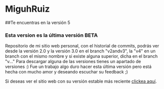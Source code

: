 MiguhRuiz
=========
##Te encuentras en la versión 5
### Esta version es la última versión BETA
Repositorio de mi sitio web personal, con el historial de commits, podrás ver desde la versión 2.0 y la versión 3.0 en el branch "v2andv3", la "v4" en un branch con el mismo nombre y si existe alguna superior, dicha en el branch "v..."
Para descargar alguna de las versiones tienes un apartado de versiones :)
Fue un trabajo algo duro hacer esta última versión pero está hecha con mucho amor y deseando escuchar su feedback ;)

Si deseas ver el sitio web con su versión estable más reciente [clickea aquí](http://miguhruiz.pw).
